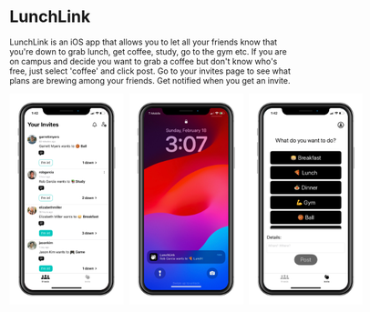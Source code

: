 # LunchLink
LunchLink is an iOS app that allows you to let all your friends know that you're down to grab lunch, get coffee, study, go to the gym etc. If you are on campus and decide you want to grab a coffee but don't know who's free, just select 'coffee' and click post. Go to your invites page to see what plans are brewing among your friends. Get notified when you get an invite.

<div style="display: flex;">
  <img src="mockup_invites.png" alt="Image 1" style="width: 200px; margin-right: 10px;">
  <img src="mockup_notif.png" alt="Image 2" style="width: 200px; margin-right: 10px;">
  <img src="mockup_post.png" alt="Image 3" style="width: 200px;">
<div/>



